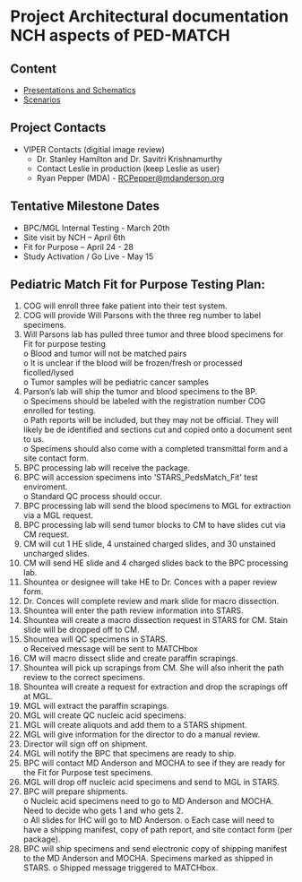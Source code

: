 # Project Architectural documentation NCH aspects of PED-MATCH

## Content
* [Presentations and Schematics](schematics)
* [Scenarios](scenarios/README.md)

## Project Contacts
- VIPER Contacts (digitial image review)
  - Dr. Stanley Hamilton and Dr. Savitri Krishnamurthy
  - Contact Leslie in production (keep Leslie as user)
  - Ryan Pepper (MDA) - RCPepper@mdanderson.org

## Tentative Milestone Dates
* BPC/MGL Internal Testing - March 20th
* Site visit by NCH – April 6th
* Fit for Purpose – April 24 - 28
* Study Activation / Go Live - May 15

## Pediatric Match Fit for Purpose Testing Plan:

1)	COG will enroll three fake patient into their test system.  
2)	COG will provide Will Parsons with the three reg number to label specimens. 
3)	Will Parsons lab has pulled three tumor and three blood specimens for Fit for purpose testing  
  o	Blood and tumor will not be matched pairs  
  o	It is unclear if the blood will be frozen/fresh or processed ficolled/lysed  
  o	Tumor samples will be pediatric cancer samples  
4)	Parson’s lab will ship the tumor and blood specimens to the BP.  
  o	Specimens should be labeled with the registration number COG enrolled for testing.  
  o	Path reports will be included, but they may not be official.  They will likely be de identified and sections cut and copied onto a document sent to us.  
  o	Specimens should also come with a completed transmittal form and a site contact form.   
5)	BPC processing lab will receive the package.
6)	BPC will accession specimens into 'STARS_PedsMatch_Fit' test enviroment.  
  o	Standard QC process should occur. 
7)	BPC processing lab will send the blood specimens to MGL for extraction via a MGL request.
8)	BPC processing lab will send tumor blocks to CM to have slides cut via CM request.
9)	CM will cut 1 HE slide, 4 unstained charged slides, and 30 unstained uncharged slides. 
10)	CM will send HE slide and 4 charged slides back to the BPC processing lab.
11)	Shountea or designee will take HE to Dr. Conces with a paper review form.
12)	Dr. Conces will complete review and mark slide for macro dissection. 
13)	Shountea will enter the path review information into STARS.
14)	Shountea will create a macro dissection request in STARS for CM.  Stain slide will be dropped off to CM. 
15)	Shountea will QC specimens in STARS.  
  o	Received message will be sent to MATCHbox
16)	CM will macro dissect slide and create paraffin scrapings.
17)	Shountea will pick up scrapings from CM.  She will also inherit the path review to the correct specimens.
18)	Shountea will create a request for extraction and drop the scrapings off at MGL. 
19)	MGL will extract the paraffin scrapings.
20)	MGL will create QC nucleic acid specimens.
21)	MGL will create aliquots and add them to a STARS shipment.
22)	MGL will give information for the director to do a manual review.
23)	Director will sign off on shipment. 
24)	MGL will notify the BPC that specimens are ready to ship.
25)	BPC will contact MD Anderson and MOCHA to see if they are ready for the Fit for Purpose test specimens. 
26)	MGL will drop off nucleic acid specimens and send to MGL in STARS.
27)	BPC will prepare shipments.  
  o	Nucleic acid specimens need to go to MD Anderson and MOCHA.  Need to decide who gets 1 and who gets 2.  
  o	All slides for IHC will go to MD Anderson.
  o	Each case will need to have a shipping manifest, copy of path report, and site contact form (per package).
28)	BPC will ship specimens and send electronic copy of shipping manifest to the MD Anderson and MOCHA.  Specimens marked as shipped in STARS.
  o	Shipped message triggered to MATCHbox. 
